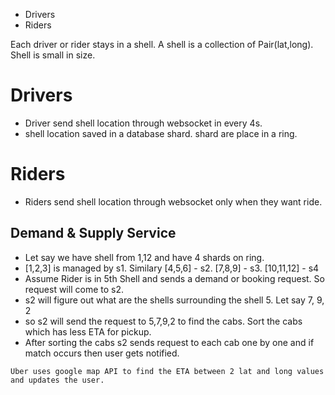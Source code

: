 - Drivers
- Riders

Each driver or rider stays in a shell. A shell is a collection of Pair(lat,long).
Shell is small in size.
# Drivers
- Driver send shell location through websocket in every 4s. 
- shell location saved in a database shard. shard are place in a ring.

# Riders
- Riders send shell location through websocket only when they want ride.

## Demand & Supply Service
- Let say we have shell from 1,12 and have 4 shards on ring.
- [1,2,3] is managed by s1. Similary [4,5,6] - s2. [7,8,9] - s3. [10,11,12] - s4
- Assume Rider is in 5th Shell and sends a demand or booking request. So request will come to s2.
- s2 will figure out what are the shells surrounding the shell 5. Let say 7, 9, 2
- so s2 will send the request to 5,7,9,2 to find the cabs. Sort the cabs which has less ETA for pickup.
- After sorting the cabs s2 sends request to each cab one by one and if match occurs then user gets notified.

```text
Uber uses google map API to find the ETA between 2 lat and long values and updates the user.
```

